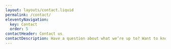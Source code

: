 ```yaml
---
layout: layouts/contact.liquid
permalink: /contact/
eleventyNavigation:
  key: Contact
  order: 5
contactHeader: Contact us
contactDescription: Have a question about what we’re up to? Want to know more about working with us? Drop us a note!
---
```

